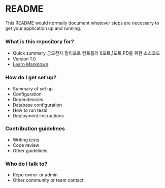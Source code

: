# README #

This README would normally document whatever steps are necessary to get your application up and running.

### What is this repository for? ###
* Quick summary
금오전자 멀티포트 컨트롤러 6포트,1포트,PD를 위한 소스코드
* Version
1.0
* [Learn Markdown](https://bitbucket.org/tutorials/markdowndemo)

### How do I get set up? ###

* Summary of set up
* Configuration
* Dependencies
* Database configuration
* How to run tests
* Deployment instructions

### Contribution guidelines ###

* Writing tests
* Code review
* Other guidelines

### Who do I talk to? ###

* Repo owner or admin
* Other community or team contact